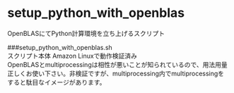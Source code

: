setup_python_with_openblas
==========================

OpenBLASにてPython計算環境を立ち上げるスクリプト

###setup_python_with_openblas.sh  
スクリプト本体 Amazon Linuxで動作検証済み  
OpenBLASとmultiprocessingは相性が悪いことが知られているので、用法用量正しくお使い下さい。非検証ですが、multiprocessing内でmultiprocessingをすると駄目なイメージがあります。